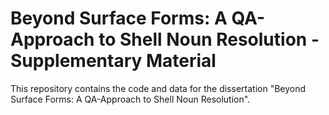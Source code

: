 # Beyond Surface Forms: A QA-Approach to Shell Noun Resolution - Supplementary Material

This repository contains the code and data for the dissertation "Beyond Surface Forms: A QA-Approach to Shell Noun Resolution".
